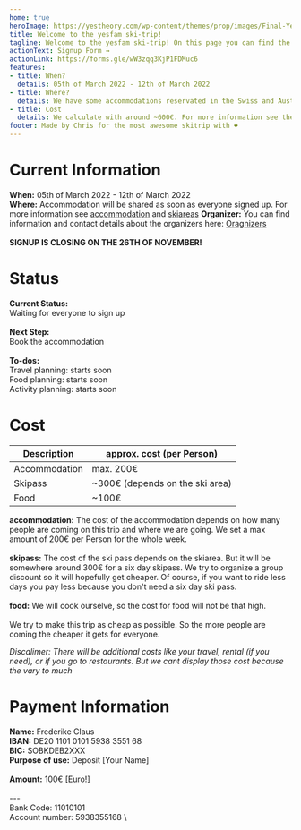 ```yaml
---
home: true
heroImage: https://yestheory.com/wp-content/themes/prop/images/Final-Yes-Theory-Logo.png
title: Welcome to the yesfam ski-trip!
tagline: Welcome to the yesfam ski-trip! On this page you can find the current status and all the information about the ski-trip. The Signup will close on the 26th of November 2021!
actionText: Signup Form →
actionLink: https://forms.gle/wW3zqq3KjP1FDMuc6
features:
- title: When?
  details: 05th of March 2022 - 12th of March 2022
- title: Where?
  details: We have some accommodations reservated in the Swiss and Austrian Alps. More Information about the exact accommodation are coming as soon as the signup is finished
- title: Cost
  details: We calculate with around ~600€. For more information see the cost section.
footer: Made by Chris for the most awesome skitrip with ❤️
---
```


# Current Information
**When:** 05th of March 2022 - 12th of March 2022 \
**Where:** Accommodation will be shared as soon as everyone signed up. For more information see [accommodation](/accommodation/) and [skiareas](/skiarea/)
**Organizer:** You can find information and contact details about the organizers here: [Oragnizers](/organizers/)
\
\
**SIGNUP IS CLOSING ON THE 26TH OF NOVEMBER!**

# Status
**Current Status:** \
Waiting for everyone to sign up
\
\
**Next Step:** \
Book the accommodation
\
\
**To-dos:** \
Travel planning: starts soon \
Food planning: starts soon \
Activity planning: starts soon

# Cost

| Description | approx. cost (per Person) |
| ----------- | ----------- |
| Accommodation | max. 200€ |
| Skipass | ~300€ (depends on the ski area) |
| Food | ~100€ |

**accommodation:** The cost of the accommodation depends on how many people are coming on this trip and where we are going. We set a max amount of 200€ per Person for the whole week. \
\
**skipass:** The cost of the ski pass depends on the skiarea. But it will be somewhere around 300€ for a six day skipass. We try to organize a group discount so it will hopefully get cheaper. Of course, if you want to ride less days you pay less because you don't need a six day ski pass. \
\
**food:** We will cook ourselve, so the cost for food will not be that high. \
\
We try to make this trip as cheap as possible. So the more people are coming the cheaper it gets for everyone.

*Discalimer: There will be additional costs like your travel, rental (if you need), or if you go to restaurants. But we cant display those cost because the vary to much* 

# Payment Information
**Name:** Frederike Claus \
**IBAN:** DE20 1101 0101 5938 3551 68 \
**BIC:** SOBKDEB2XXX \
**Purpose of use:** Deposit [Your Name] \
\
**Amount:** 100€ [Euro!] \
\
--- \
Bank Code: 11010101 \
Account number: 5938355168 \
